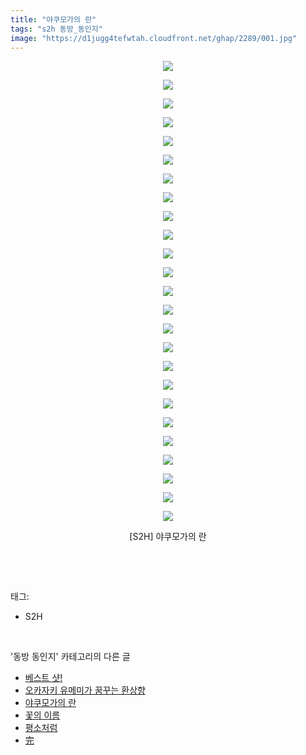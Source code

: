 ```yaml
---
title: "야쿠모가의 란"
tags: "s2h 동방_동인지"
image: "https://d1jugg4tefwtah.cloudfront.net/ghap/2289/001.jpg"
---
```

<div class="article">
<p style="text-align: center; clear: none; float: none;"><img src="{{ site.imgserver11 }}/ghap/2289/001.jpg"/></p>
<p style="text-align: center; clear: none; float: none;"><img src="{{ site.imgserver11 }}/ghap/2289/002.jpg"/></p>
<p style="text-align: center; clear: none; float: none;"><img src="{{ site.imgserver11 }}/ghap/2289/003.jpg"/></p>
<p style="text-align: center; clear: none; float: none;"><img src="{{ site.imgserver11 }}/ghap/2289/004.jpg"/></p>
<p style="text-align: center; clear: none; float: none;"><img src="{{ site.imgserver11 }}/ghap/2289/005.jpg"/></p>
<p style="text-align: center; clear: none; float: none;"><img src="{{ site.imgserver11 }}/ghap/2289/006.jpg"/></p>
<p style="text-align: center; clear: none; float: none;"><img src="{{ site.imgserver11 }}/ghap/2289/007.jpg"/></p>
<p style="text-align: center; clear: none; float: none;"><img src="{{ site.imgserver11 }}/ghap/2289/008.jpg"/></p>
<p style="text-align: center; clear: none; float: none;"><img src="{{ site.imgserver11 }}/ghap/2289/009.jpg"/></p>
<p style="text-align: center; clear: none; float: none;"><img src="{{ site.imgserver11 }}/ghap/2289/010.jpg"/></p>
<p style="text-align: center; clear: none; float: none;"><img src="{{ site.imgserver11 }}/ghap/2289/011.jpg"/></p>
<p style="text-align: center; clear: none; float: none;"><img src="{{ site.imgserver11 }}/ghap/2289/012.jpg"/></p>
<p style="text-align: center; clear: none; float: none;"><img src="{{ site.imgserver11 }}/ghap/2289/013.jpg"/></p>
<p style="text-align: center; clear: none; float: none;"><img src="{{ site.imgserver11 }}/ghap/2289/014.jpg"/></p>
<p style="text-align: center; clear: none; float: none;"><img src="{{ site.imgserver11 }}/ghap/2289/015.jpg"/></p>
<p style="text-align: center; clear: none; float: none;"><img src="{{ site.imgserver11 }}/ghap/2289/016.jpg"/></p>
<p style="text-align: center; clear: none; float: none;"><img src="{{ site.imgserver11 }}/ghap/2289/017.jpg"/></p>
<p style="text-align: center; clear: none; float: none;"><img src="{{ site.imgserver11 }}/ghap/2289/018.jpg"/></p>
<p style="text-align: center; clear: none; float: none;"><img src="{{ site.imgserver11 }}/ghap/2289/019.jpg"/></p>
<p style="text-align: center; clear: none; float: none;"><img src="{{ site.imgserver11 }}/ghap/2289/020.jpg"/></p>
<p style="text-align: center; clear: none; float: none;"><img src="{{ site.imgserver11 }}/ghap/2289/021.jpg"/></p>
<p style="text-align: center; clear: none; float: none;"><img src="{{ site.imgserver11 }}/ghap/2289/022.jpg"/></p>
<p style="text-align: center; clear: none; float: none;"><img src="{{ site.imgserver11 }}/ghap/2289/023.jpg"/></p>
<p style="text-align: center; clear: none; float: none;"><img src="{{ site.imgserver11 }}/ghap/2289/024.jpg"/></p>
<p style="text-align: center; clear: none; float: none;"><img src="{{ site.imgserver11 }}/ghap/2289/025.jpg"/></p>
<p style="text-align: center; clear: none; float: none;">[S2H] 야쿠모가의 란</p>
<p><br/></p>
</div><br/>
<div class="tagTrail">
<p>태그: </p>
<ul>
<li>S2H</li>
</ul>
</div><br/>
<div class="another">
<p>'동방 동인지' 카테고리의 다른 글</p>
<ul>
<li><a href="/ghap_2292">베스트 샷!</a></li>
<li><a href="/ghap_2291">오카자키 유메미가 꿈꾸는 환상향</a></li>
<li><a href="/ghap_2289">야쿠모가의 란</a></li>
<li><a href="/ghap_2288">꽃의 이름</a></li>
<li><a href="/ghap_2287">평소처럼</a></li>
<li><a href="/ghap_2286">完</a></li>
</ul>
</div><br/>
<div class="cb_module cb_fluid">
<div class="cb_wrt cb_profile">
</div><!-- commentList close -->
</div><br/>
